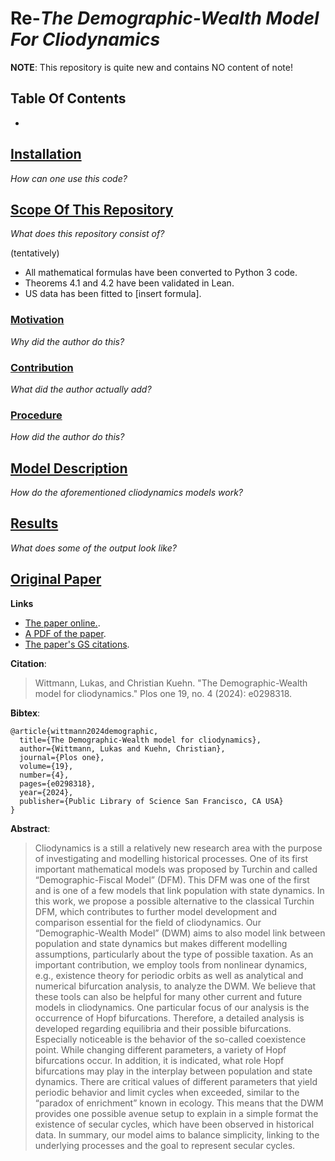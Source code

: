 # Re-_The Demographic-Wealth Model For Cliodynamics_

__NOTE__: This repository is quite new and contains NO content of note!

## Table Of Contents

*

## [Installation](#installation)

_How can one use this code?_

## [Scope Of This Repository](#scope-of-this-repository)

_What does this repository consist of?_

(tentatively)

* All mathematical formulas have been converted to Python 3 code.
* Theorems 4.1 and 4.2 have been validated in Lean.
* US data has been fitted to [insert formula].

### [Motivation](#motivation)

_Why did the author do this?_

### [Contribution](#contribution)

_What did the author actually add?_

### [Procedure](#procedure)

_How did the author do this?_

## [Model Description](#model-description)

_How do the aforementioned cliodynamics models work?_

## [Results](#results)

_What does some of the output look like?_

## [Original Paper](#original-paper)

__Links__

* [The paper online.](https://journals.plos.org/plosone/article/file?id=10.1371/journal.pone.0298318&type=printable).
* [A PDF of the paper](./assets/2024-TDWMFC-Wittmann.pdf).
* [The paper's GS citations](https://scholar.google.com/scholar?cites=4147056941143982529&as_sdt=5,44&sciodt=0,44&hl=en).

__Citation__:

> Wittmann, Lukas, and Christian Kuehn. "The Demographic-Wealth model for cliodynamics." Plos one 19, no. 4 (2024): e0298318.

__Bibtex__:

```
@article{wittmann2024demographic,
  title={The Demographic-Wealth model for cliodynamics},
  author={Wittmann, Lukas and Kuehn, Christian},
  journal={Plos one},
  volume={19},
  number={4},
  pages={e0298318},
  year={2024},
  publisher={Public Library of Science San Francisco, CA USA}
}
```

__Abstract__:

> Cliodynamics is a still a relatively new research area with the purpose of investigating and modelling historical processes. One of its first important mathematical models was proposed by Turchin and called “Demographic-Fiscal Model” (DFM). This DFM was one of the first and is one of a few models that link population with state dynamics. In this work, we propose a possible alternative to the classical Turchin DFM, which contributes to further model development and comparison essential for the field of cliodynamics. Our “Demographic-Wealth Model” (DWM) aims to also model link between population and state dynamics but makes different modelling assumptions, particularly about the type of possible taxation. As an important contribution, we employ tools from nonlinear dynamics, e.g., existence theory for periodic orbits as well as analytical and numerical bifurcation analysis, to analyze the DWM. We believe that these tools can also be helpful for many other current and future models in cliodynamics. One particular focus of our analysis is the occurrence of Hopf bifurcations. Therefore, a detailed analysis is developed regarding equilibria and their possible bifurcations. Especially noticeable is the behavior of the so-called coexistence point. While changing different parameters, a variety of Hopf bifurcations occur. In addition, it is indicated, what role Hopf bifurcations may play in the interplay between population and state dynamics. There are critical values of different parameters that yield periodic behavior and limit cycles when exceeded, similar to the “paradox of enrichment” known in ecology. This means that the DWM provides one possible avenue setup to explain in a simple format the existence of secular cycles, which have been observed in historical data. In summary, our model aims to balance simplicity, linking to the underlying processes and the goal to represent secular cycles.
